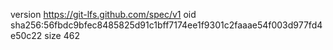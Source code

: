 version https://git-lfs.github.com/spec/v1
oid sha256:56fbdc9bfec8485825d91c1bff7174ee1f9301c2faaae54f003d977fd4e50c22
size 462
